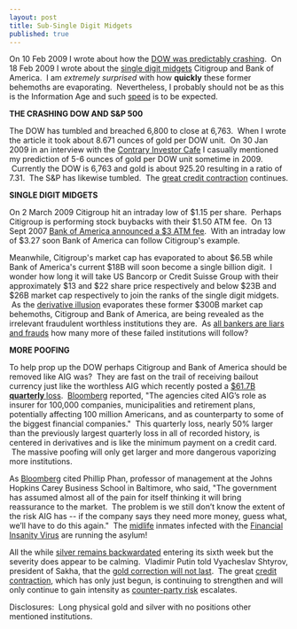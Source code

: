 ```yaml
---
layout: post
title: Sub-Single Digit Midgets
published: true
---
```

<p>On 10 Feb 2009 I wrote about how the <a href="http://www.runtogold.com/2009/02/predictably-the-dow-crashes-again/" target="_blank">DOW was predictably crashing</a>.  On 18 Feb 2009 I wrote about the <a href="http://www.runtogold.com/2009/02/a-herd-of-single-digit-midgets/" target="_blank">single digit midgets</a> Citigroup and Bank of America.  I am <em>extremely surprised</em> with how <strong>quickly</strong> these former behemoths are evaporating.  Nevertheless, I probably should not be as this is the Information Age and such <a href="http://www.runtogold.com/2008/09/lehman-and-speed/" target="_blank">speed</a> is to be expected.</p>
<p><strong>THE CRASHING DOW AND S&amp;P 500</strong></p>
<p>The DOW has tumbled and breached 6,800 to close at 6,763.  When I wrote the article it took about 8.671 ounces of gold per DOW unit.  On 30 Jan 2009 in an interview with the <a href="http://podcast.runtogold.com/2009/01/30/rtg-17-2009-01-30/" target="_blank">Contrary Investor Cafe</a> I casually mentioned my prediction of 5-6 ounces of gold per DOW unit sometime in 2009.  Currently the DOW is 6,763 and gold is about 925.20 resulting in a ratio of 7.31.  The S&amp;P has likewise tumbled.  The <a href="http://www.creditcontraction.com" target="_blank">great credit contraction</a> continues.</p>
<p><strong>SINGLE DIGIT MIDGETS</strong></p>
<p>On 2 March 2009 Citigroup hit an intraday low of $1.15 per share.  Perhaps Citigroup is performing stock buybacks with their $1.50 ATM fee.  On 13 Sept 2007 <a href="http://www.foxnews.com/story/0,2933,296699,00.html" target="_blank">Bank of America announced a $3 ATM fee</a>.  With an intraday low of $3.27 soon Bank of America can follow Citigroup's example.</p>
<p>Meanwhile, Citigroup's market cap has evaporated to about $6.5B while Bank of America's current $18B will soon become a single billion digit.  I wonder how long it will take US Bancorp or Credit Suisse Group with their approximately $13 and $22 share price respectively and below $23B and $26B market cap respectively to join the ranks of the single digit midgets.  As the <a href="http://www.runtogold.com/2008/10/derivative-illusion/" target="_blank">derivative illusion</a> evaporates these former $300B market cap behemoths, Citigroup and Bank of America, are being revealed as the irrelevant fraudulent worthless institutions they are.  As <a href="http://www.runtogold.com/2008/10/all-bankers-are-liars-and-frauds/" target="_blank">all bankers are liars and frauds</a> how many more of these failed institutions will follow?</p>
<p><strong>MORE POOFING</strong></p>
<p>To help prop up the DOW perhaps Citigroup and Bank of America should be removed like AIG was?  They are fast on the trail of receiving bailout currency just like the worthless AIG which recently posted a <a href="http://english.aljazeera.net/business/2009/03/200932144741923535.html" target="_blank">$61.7B <strong>quarterly </strong>loss</a>.  <a href="http://www.bloomberg.com/apps/news?pid=20601087&amp;sid=awY7mZmc6hBo&amp;refer=home" target="_blank">Bloomberg</a> reported, "The agencies cited AIG’s role as insurer for 100,000 companies, municipalities and retirement plans, potentially affecting 100 million Americans, and as counterparty to some of the biggest financial companies."  This quarterly loss, nearly 50% larger than the previously largest quarterly loss in all of recorded history, is centered in derivatives and is like the minimum payment on a credit card.  The massive poofing will only get larger and more dangerous vaporizing more institutions.</p>
<p>As <a href="http://www.bloomberg.com/apps/news?pid=20601087&amp;sid=awY7mZmc6hBo&amp;refer=home" target="_blank">Bloomberg</a> cited Phillip Phan, professor of management at the Johns Hopkins Carey Business School in Baltimore, who said, "The government has assumed almost all of the pain for itself thinking it will bring reassurance to the market.  The problem is we still don’t know the extent of the risk AIG has -- if the company says they need more money, guess what, we’ll have to do this again."  The <a title="midlife" href="http://www.midlifebachelor.com" target="_blank">midlife</a> inmates infected with the <a href="http://globaleconomicanalysis.blogspot.com/2008/12/dangerous-virus-rapidly-spreading-globe.html" target="_blank">Financial Insanity Virus</a> are running the asylum!</p>
<p>All the while <a href="http://www.runtogold.com/2009/02/five-weeks-of-silver-backwardation/" target="_blank">silver remains backwardated</a> entering its sixth week but the severity does appear to be calming.  Vladimir Putin told Vyacheslav Shtyrov, president of Sakha, that the <a href="http://www.moscowtimes.ru/article/600/42/374911.htm" target="_blank">gold correction will not last</a>.  The great <a href="http://www.creditcontraction.com" target="_blank">credit contraction</a>, which has only just begun, is continuing to strengthen and will only continue to gain intensity as <a href="http://www.runtogold.com/2008/06/counter-party-risk/" target="_blank">counter-party risk</a> escalates.</p>
<p>Disclosures:  Long physical gold and silver with no positions other mentioned institutions.</p>
